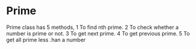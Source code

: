 Prime
=====

Prime class has 5 methods, 
1 To find nth prime.
2 To check whether a number is prime or not.
3 To get next prime.
4 To get previous prime.
5 To get all prime less .han a number
